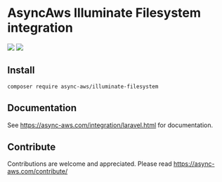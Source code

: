 # AsyncAws Illuminate Filesystem integration

![](https://github.com/async-aws/illuminate-filesystem/workflows/Tests/badge.svg?branch=master)
![](https://github.com/async-aws/illuminate-filesystem/workflows/BC%20Check/badge.svg?branch=master)

## Install

```cli
composer require async-aws/illuminate-filesystem
```

## Documentation

See https://async-aws.com/integration/laravel.html for documentation.

## Contribute

Contributions are welcome and appreciated. Please read https://async-aws.com/contribute/
